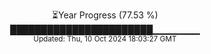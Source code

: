 <p align="center">
⏳Year Progress (77.53 %)<br>
███████████████████████▁▁▁▁▁▁▁ <br>
<sub>Updated: Thu, 10 Oct 2024 18:03:27 GMT</sub>
</p>

